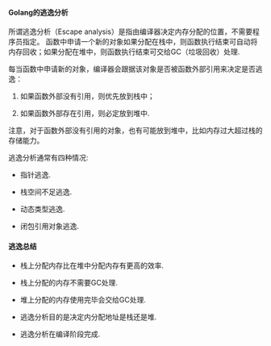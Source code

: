 #### Golang的逃逸分析

所谓逃逸分析（Escape analysis）是指由编译器决定内存分配的位置，不需要程序员指定。 函数中申请一个新的对象如果分配在栈中，则函数执行结束可自动将内存回收；如果分配在堆中，则函数执行结束可交给GC（垃圾回收）处理.

每当函数中申请新的对象，编译器会跟据该对象是否被函数外部引用来决定是否逃逸：

1. 如果函数外部没有引用，则优先放到栈中；

2. 如果函数外部存在引用，则必定放到堆中.

注意，对于函数外部没有引用的对象，也有可能放到堆中，比如内存过大超过栈的存储能力。

逃逸分析通常有四种情况:

* 指针逃逸.

* 栈空间不足逃逸.

* 动态类型逃逸.

* 闭包引用对象逃逸.

#### 逃逸总结

* 栈上分配内存比在堆中分配内存有更高的效率.

* 栈上分配的内存不需要GC处理.

* 堆上分配的内存使用完毕会交给GC处理.

* 逃逸分析目的是决定内分配地址是栈还是堆.

* 逃逸分析在编译阶段完成.
